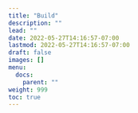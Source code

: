 ```yaml
---
title: "Build"
description: ""
lead: ""
date: 2022-05-27T14:16:57-07:00
lastmod: 2022-05-27T14:16:57-07:00
draft: false
images: []
menu:
  docs:
    parent: ""
weight: 999
toc: true
---
```

